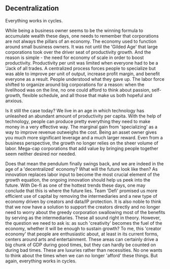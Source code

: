 ## Decentralization

Everything works in cycles.

While being a business owner seems to be the winning formula to accumulate wealth these days, one needs to remember that corporations are not always the pillars of an economy. The economy used to function around small business owners. It was not until the 'Gilded Age' that large corporations took over the driver seat of productivity growth.
And the reason is simple - the need for economy of scale in order to boost productivity. Productivity per unit was limited when everyone had to be a 'Jack of all trades. A centralized process forces people to specialize but was able to improve per unit of output, increase profit margin, and benefit everyone as a result. People understood what they gave up. The labor force shifted to organize around big corporations for a reason: when the livelihood was on the line, no one could afford to think about passion, self-growth, flexible schedule, and all those that make us both hopeful and anxious.

Is it still the case today? We live in an age in which technology has unleashed an abundant amount of productivity per capita. With the help of technology, people can produce pretty everything they need to make money in a very effective way. The marginal gain from 'specializing' as a way to improve revenue outweighs the cost. Being an asset owner gives you much more significant leverage and a much larger reward. Even from a business perspective, the growth no longer relies on the sheer volume of labor. Mega-cap corporations that add value by bringing people together seem neither desired nor needed.

Does that mean the pendulum finally swings back, and we are indeed in the age of a 'decentralized' economy? What will the future look like then? As innovation replaces labor input to become the most crucial element of the growth equation, the ongoing innovation should help us peek into the future. With De-fi as one of the hottest trends these days, one may conclude that this is where the future lies. Team 'Defi' promised us more efficient use of capital by removing the intermediaries and a new type of economy driven by creators and data/IP protection. It is also noble to think that we now have a solution to support the creators directly and no longer need to worry about the greedy corporation swallowing most of the benefits by serving as the intermediaries. These all sound right in theory. However, the question we need to ask is: as such 'creativity' becomes the fuel of the economy, whether it will be enough to sustain growth? To me, this 'creator economy' that people are enthusiastic about, at least in its current forms, centers around arts and entertainment. These areas can certainly drive a big chunk of GDP during good times, but they can hardly be counted on during bad times. These are luxuries rather than necessities. No one wants to think about the times when we can no longer 'afford' these things. But again, everything works in cycles. 
